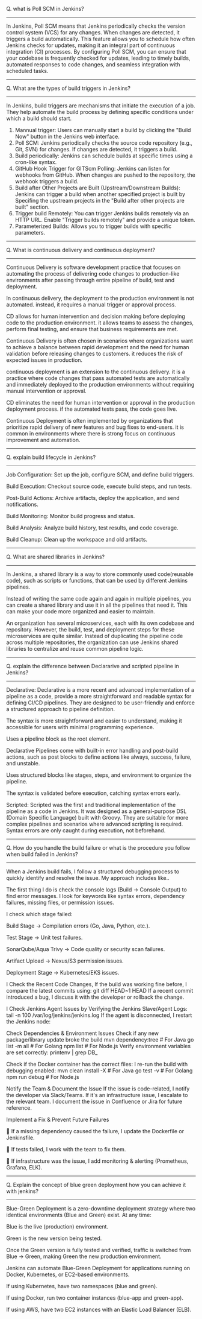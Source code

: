 Q. what is Poll SCM in Jenkins?
***********************************
In Jenkins, Poll SCM means that Jenkins periodically checks the version control system (VCS) for any changes. When changes are detected, it triggers a build automatically. This feature allows you to schedule how often Jenkins checks for updates, making it an integral part of continuous integration (CI) processes. By configuring Poll SCM, you can ensure that your codebase is frequently checked for updates, leading to timely builds, automated responses to code changes, and seamless integration with scheduled tasks.
******************
Q. What are the types of build triggers in Jenkins?
********************************
In Jenkins, build triggers are mechanisms that initiate the execution of a job. They help automate the build process by defining specific conditions under which a build should start.
1. Mannual trigger:  Users can manually start a build by clicking the "Build Now" button in the Jenkins web interface.
2. Poll SCM:  Jenkins periodically checks the source code repository (e.g., Git, SVN) for changes. If changes are detected, it triggers a build.
3. Build periodically:  Jenkins can schedule builds at specific times using a cron-like syntax.
4. GitHub Hook Trigger for GITScm Polling:  Jenkins can listen for webhooks from GitHub. When changes are pushed to the repository, the webhook triggers a build.
5. Build after Other Projects are Built (Upstream/Downstream Builds): Jenkins can trigger a build when another specified project is built by Specifing the upstream projects in the "Build after other projects are built" section.
6. Trigger build Remotely: You can trigger Jenkins builds remotely via an HTTP URL. Enable "Trigger builds remotely" and provide a unique token.
7. Parameterized Builds: Allows you to trigger builds with specific parameters.
***************************************
Q. What is continuous delivery and continuous deployment?
*****************************
Continuous Delivery is software development practice that focuses on automating the process of delivering code changes to production-like environments after passing through entire pipeline of build, test and deployment.

In continuous delivery, the deployment to the production environment is not automated. instead, it requires a manual trigger or approval process.

CD allows for human intervention and decision making before deploying code to the production environment. it allows teams to assess the changes, perform final testing, and ensure that business requirements are met.

Continuous Delivery is often chosen in scenarios where organizations want to achieve a balance between rapid development and the need for human validation before releasing changes to customers. it reduces the risk of expected issues in production.

continuous deployment is an extension to the continuous delivery. it is a practice where code changes that pass automated tests are automatically and immediately deployed to the production environments without requiring manual intervention or approval.

CD eliminates the need for human intervention or approval in the production deployment process.  if the automated tests pass, the code goes live.

Continuous Deployment is often implemented by organizations that prioritize rapid delivery of new features and bug fixes to end-users. it is common in environments where there is strong focus on continuous improvement and automation.
***************************
Q. explain build lifecycle in Jenkins?
***************************
Job Configuration: Set up the job, configure SCM, and define build triggers.

Build Execution: Checkout source code, execute build steps, and run tests.

Post-Build Actions: Archive artifacts, deploy the application, and send notifications.

Build Monitoring: Monitor build progress and status.

Build Analysis: Analyze build history, test results, and code coverage.

Build Cleanup: Clean up the workspace and old artifacts.
*********************************
Q. What are shared libraries in Jenkins?
**********************************
In Jenkins, a shared library is a way to store commonly used code(reusable code), such as scripts or functions, that can be used by different Jenkins pipelines.

Instead of writing the same code again and again in multiple pipelines, you can create a shared library and use it in all the pipelines that need it. This can make your code more organized and easier to maintain.

An organization has several microservices, each with its own codebase and repository. However, the build, test, and deployment steps for these microservices are quite similar. Instead of duplicating the pipeline code across multiple repositories, the organization can use Jenkins shared libraries to centralize and reuse common pipeline logic.
*********************
Q. explain the difference between Declararive and scripted pipeline in Jenkins?
*****************************
Declarative: Declarative is a more recent and advanced implementation of a pipeline as a code, provide a more straightforward and readable syntax for defining CI/CD pipelines. They are designed to be user-friendly and enforce a structured approach to pipeline definition.

The syntax is more straightforward and easier to understand, making it accessible for users with minimal programming experience.

Uses a pipeline block as the root element.

Declarative Pipelines come with built-in error handling and post-build actions, such as post blocks to define actions like always, success, failure, and unstable.

Uses structured blocks like stages, steps, and environment to organize the pipeline.

The syntax is validated before execution, catching syntax errors early.


Scripted: Scripted was the first and traditional implementation of the pipeline as a code in Jenkins. It was designed as a general-purpose DSL (Domain Specific Language) built with Groovy. 
They are suitable for more complex pipelines and scenarios where advanced scripting is required.
Syntax errors are only caught during execution, not beforehand.
*************************
Q. How do you handle the build failure or what is the procedure you follow when build failed in Jenkins?
***************************
When a Jenkins build fails, I follow a structured debugging process to quickly identify and resolve the issue. My approach includes like..

The first thing I do is check the console logs (Build → Console Output) to find error messages.
I look for keywords like syntax errors, dependency failures, missing files, or permission issues.

I check which stage failed:

Build Stage → Compilation errors (Go, Java, Python, etc.).

Test Stage → Unit test failures.

SonarQube/Aqua Trivy → Code quality or security scan failures.

Artifact Upload → Nexus/S3 permission issues.

Deployment Stage → Kubernetes/EKS issues.

I  Check the Recent Code Changes, If the build was working fine before, I compare the latest commits using: git diff HEAD~1 HEAD
If a recent commit introduced a bug, I discuss it with the developer or rollback the change.

I Check Jenkins Agent Issues by Verifying the Jenkins Slave/Agent Logs: tail -n 100 /var/log/jenkins/jenkins.log
If the agent is disconnected, I restart the Jenkins node:

Check Dependencies & Environment Issues
Check if any new package/library update broke the build
mvn dependency:tree  # For Java
go list -m all       # For Golang
npm list            # For Node.js
Verify environment variables are set correctly:
printenv | grep DB_

Check if the Docker container has the correct files:
I re-run the build with debugging enabled:
mvn clean install -X  # For Java
go test -v            # For Golang
npm run debug         # For Node.js

Notify the Team & Document the Issue
If the issue is code-related, I notify the developer via Slack/Teams.
If it's an infrastructure issue, I escalate to the relevant team.
I document the issue in Confluence or Jira for future reference.

Implement a Fix & Prevent Future Failures

🔹 If a missing dependency caused the failure, I update the Dockerfile or Jenkinsfile.

🔹 If tests failed, I work with the team to fix them.

🔹 If infrastructure was the issue, I add monitoring & alerting (Prometheus, Grafana, ELK).
*******************************
Q. Explain the concept of blue green deployment how you can achieve it with jenkins?
***********************************

Blue-Green Deployment is a zero-downtime deployment strategy where two identical environments (Blue and Green) exist. At any time:

Blue is the live (production) environment.

Green is the new version being tested.

Once the Green version is fully tested and verified, traffic is switched from Blue → Green, making Green the new production environment.

Jenkins can automate Blue-Green Deployment for applications running on Docker, Kubernetes, or EC2-based environments.

If using Kubernetes, have two namespaces (blue and green).

If using Docker, run two container instances (blue-app and green-app).

If using AWS, have two EC2 instances with an Elastic Load Balancer (ELB).
